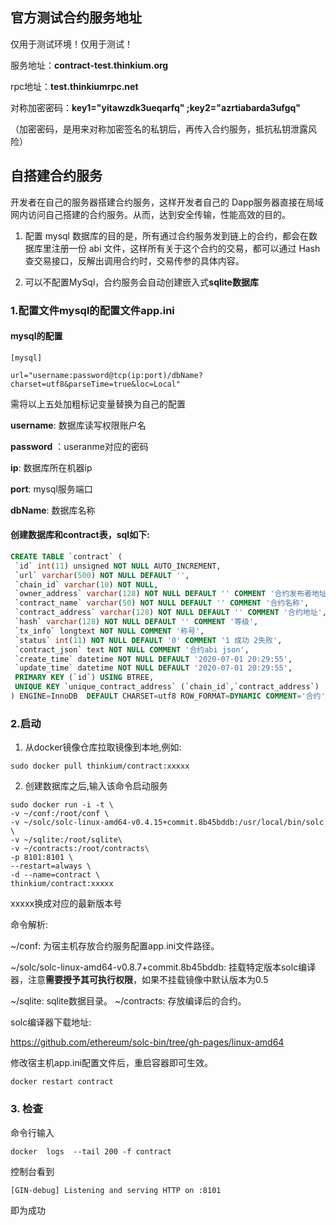 



## 官方测试合约服务地址

仅用于测试环境！仅用于测试！

服务地址：**contract-test.thinkium.org**

rpc地址：**test.thinkiumrpc.net**

对称加密密码：**key1="yitawzdk3ueqarfq" ;key2="azrtiabarda3ufgq"**

（加密密码，是用来对称加密签名的私钥后，再传入合约服务，抵抗私钥泄露风险）



## 自搭建合约服务

开发者在自己的服务器搭建合约服务，这样开发者自己的 Dapp服务器直接在局域网内访问自己搭建的合约服务。从而，达到安全传输，性能高效的目的。

1. 配置 mysql 数据库的目的是，所有通过合约服务发到链上的合约，都会在数据库里注册一份 abi 文件，这样所有关于这个合约的交易，都可以通过 Hash 查交易接口，反解出调用合约时，交易传参的具体内容。

2. 可以不配置MySql，合约服务会自动创建嵌入式**sqlite数据库**



### 1.配置文件mysql的配置文件app.ini

#### mysql的配置

```mysql
[mysql]

url="username:password@tcp(ip:port)/dbName?charset=utf8&parseTime=true&loc=Local"
```

需将以上五处加粗标记变量替换为自己的配置

**username**: 数据库读写权限账户名

**password** ：useranme对应的密码

**ip**: 数据库所在机器ip

**port**: mysql服务端口

**dbName**: 数据库名称

 

#### 创建数据库和contract表，sql如下:

```sql
CREATE TABLE `contract` (
 `id` int(11) unsigned NOT NULL AUTO_INCREMENT,
 `url` varchar(500) NOT NULL DEFAULT '',
 `chain_id` varchar(10) NOT NULL,
 `owner_address` varchar(128) NOT NULL DEFAULT '' COMMENT '合约发布者地址',
 `contract_name` varchar(50) NOT NULL DEFAULT '' COMMENT '合约名称',
 `contract_address` varchar(128) NOT NULL DEFAULT '' COMMENT '合约地址',
 `hash` varchar(128) NOT NULL DEFAULT '' COMMENT '等级',
 `tx_info` longtext NOT NULL COMMENT '称号',
 `status` int(11) NOT NULL DEFAULT '0' COMMENT '1 成功 2失败',
 `contract_json` text NOT NULL COMMENT '合约abi json',
 `create_time` datetime NOT NULL DEFAULT '2020-07-01 20:29:55',
 `update_time` datetime NOT NULL DEFAULT '2020-07-01 20:29:55',
 PRIMARY KEY (`id`) USING BTREE,
 UNIQUE KEY `unique_contract_address` (`chain_id`,`contract_address`)
) ENGINE=InnoDB  DEFAULT CHARSET=utf8 ROW_FORMAT=DYNAMIC COMMENT='合约';
```

 

### 2.启动

1. 从docker镜像仓库拉取镜像到本地,例如:

```shell
sudo docker pull thinkium/contract:xxxxx
```

2. 创建数据库之后,输入该命令启动服务

```shell
sudo docker run -i -t \
-v ~/conf:/root/conf \
-v ~/solc/solc-linux-amd64-v0.4.15+commit.8b45bddb:/usr/local/bin/solc \
-v ~/sqlite:/root/sqlite\
-v ~/contracts:/root/contracts\
-p 8101:8101 \
--restart=always \
-d --name=contract \
thinkium/contract:xxxxx
```

xxxxx换成对应的最新版本号

 

命令解析: 

~/conf:  为宿主机存放合约服务配置app.ini文件路径。

~/solc/solc-linux-amd64-v0.8.7+commit.8b45bddb:  挂载特定版本solc编译器，注意**需要授予其可执行权限**，如果不挂载镜像中默认版本为0.5

~/sqlite:  sqlite数据目录。
~/contracts:  存放编译后的合约。

 

solc编译器下载地址:

https://github.com/ethereum/solc-bin/tree/gh-pages/linux-amd64



修改宿主机app.ini配置文件后，重启容器即可生效。

```shell
docker restart contract
```



### 3. 检查

命令行输入

```shell
docker  logs  --tail 200 -f contract 
```

控制台看到 

```shell
[GIN-debug] Listening and serving HTTP on :8101
```

即为成功

 